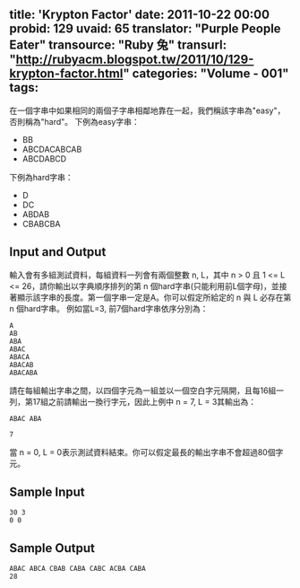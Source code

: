 title: 'Krypton Factor'
date: 2011-10-22 00:00
probid: 129
uvaid: 65
translator: "Purple People Eater"
transource: "Ruby 兔"
transurl: "http://rubyacm.blogspot.tw/2011/10/129-krypton-factor.html"
categories: "Volume - 001"
tags:
---

在一個字串中如果相同的兩個子字串相鄰地靠在一起，我們稱該字串為"easy"，否則稱為"hard"。
下例為easy字串：

* BB
* ABCDACABCAB
* ABCDABCD

下例為hard字串：

* D
* DC
* ABDAB
* CBABCBA

<!-- more -->

## Input and Output ##

輸入會有多組測試資料，每組資料一列會有兩個整數 n, L，其中 n > 0 且 1 <= L <= 26，請你輸出以字典順序排列的第 n 個hard字串(只能利用前L個字母)，並接著顯示該字串的長度。第一個字串一定是A。你可以假定所給定的 n 與 L 必存在第 n 個hard字串。
例如當L=3, 前7個hard字串依序分別為：

    A
    AB
    ABA
    ABAC
    ABACA
    ABACAB
    ABACABA

請在每組輸出字串之間，以四個字元為一組並以一個空白字元隔開，且每16組一列，第17組之前請輸出一換行字元，因此上例中 n = 7, L = 3其輸出為：

	ABAC ABA

	7


當 n = 0, L = 0表示測試資料結束。你可以假定最長的輸出字串不會超過80個字元。

## Sample Input ##

	30 3
	0 0

## Sample Output ##

	ABAC ABCA CBAB CABA CABC ACBA CABA
	28
